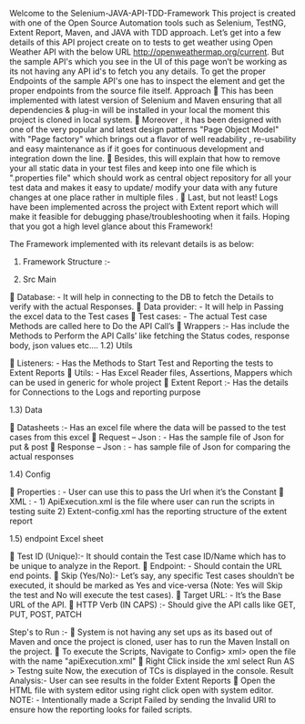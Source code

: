 Welcome to the Selenium-JAVA-API-TDD-Framework
This project is created with one of the Open Source Automation tools such as Selenium, TestNG, Extent Report, Maven, and JAVA with TDD approach. 
Let’s get into a few details of this API project create on to tests to get weather using Open Weather API with the below URL
http://openweathermap.org/current.  But the sample API's which you see in the UI of this page won’t be working as its not having any API id's to fetch you any details.
To get the proper Endpoints of the sample API's one has to inspect the element and get the proper endpoints from the source file itself.
Approach
	This has been implemented with latest version of Selenium and Maven ensuring that all dependencies & plug-in will be installed in your local the moment this project is cloned in local system.
	Moreover , it has been designed with one of the very popular and latest design patterns "Page Object Model" with "Page factory" which brings out a flavor of well readability , re-usability and easy maintenance as if it goes for continuous development and integration down the line.
	Besides, this will explain that how to remove your all static data in your test files and keep into one file which is ".properties file" which should work as central object repository for all your test data and makes it easy to update/ modify your data with any future changes at one place rather in multiple files . 
	Last, but not least! Logs have been implemented across the project with Extent report which will make it feasible for debugging phase/troubleshooting when it fails.
Hoping that you got a high level glance about this Framework!

The Framework implemented with its relevant details is as below:
1)	Framework Structure :-
 
2)	 Src Main  
 
	Database: - It will help in connecting to the DB to fetch the Details to verify with the actual Responses.
	Data provider: - It will help in Passing the excel data to the Test cases
	Test cases: - The actual Test case Methods are called here to Do the API Call’s
	Wrappers :- Has include the Methods to Perform the API Calls’ like fetching the Status codes, response body, json values etc….
1.2)  Utils 
 
	Listeners: - Has the Methods to Start Test and Reporting the tests to Extent Reports
	Utils: -  Has Excel Reader files, Assertions, Mappers which can be used in generic for whole project
	Extent Report :- Has the details for Connections to the Logs and reporting purpose

	
1.3) Data
 
	Datasheets :- Has an excel file where the data will be passed to the test cases from this excel
	Request – Json : - Has the sample file of Json for put & post
	Response – Json : - has sample file of Json for comparing the actual responses

1.4) Config
 
	Properties : - User can use this to pass the Url when it’s the Constant
	XML : - 1) ApiExecution.xml is the file where user can run the scripts in testing suite
2) Extent-config.xml has the reporting structure of the extent report
 
 1.5) endpoint Excel sheet
 
	Test ID (Unique):- It should contain the Test case ID/Name which has to be unique to analyze in the Report.
	Endpoint: - Should contain the URL end points.
	Skip (Yes/No):- Let’s say, any specific Test cases shouldn’t be executed, it should be marked as Yes and vice-versa (Note: Yes will Skip the test and No will execute the test cases).
	Target URL: - It’s the Base URL of the API.
	HTTP Verb (IN CAPS) :- Should give the API calls like GET, PUT, POST, PATCH
  
Step's to Run :-
	System is not having any set ups as its based out of Maven and once the project is cloned, user has to run the Maven Install on the project.
	To execute the Scripts, Navigate to Config> xml> open the file with the name "apiExecution.xml"
	Right Click inside the xml select Run AS > Testng suite
Now, the execution of TCs is displayed in the console.
Result Analysis:-
User can see results in the folder Extent Reports
	Open the HTML file with system editor using right click open with system editor.
NOTE: - Intentionally made a Script Failed by sending the Invalid URI to ensure how the reporting looks for failed scripts.

